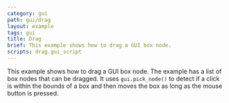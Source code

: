 ```yaml
---
category: gui
path: gui/drag
layout: example
tags: gui
title: Drag
brief: This example shows how to drag a GUI box node.
scripts: drag.gui_script
---
```


This example shows how to drag a GUI box node. The example has a list of box nodes that can be dragged. It uses `gui.pick_node()` to detect if a click is within the bounds of a box and then moves the box as long as the mouse button is pressed.